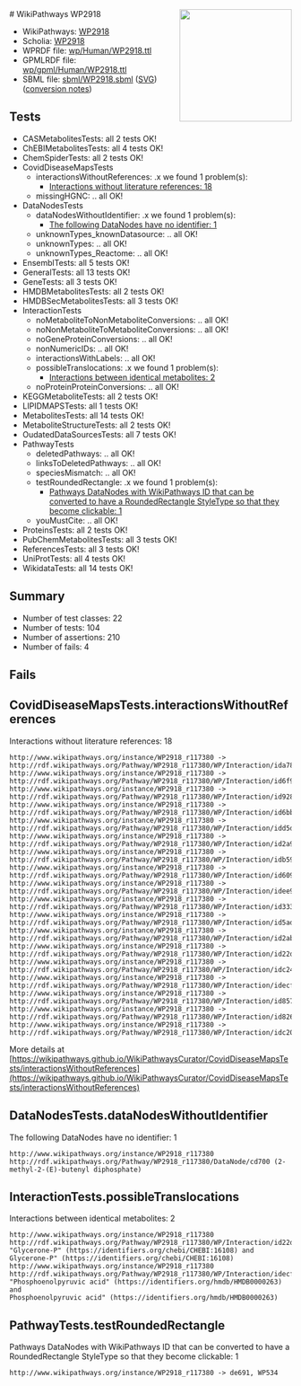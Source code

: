<img style="float: right; width: 200px" src="../logo.png" />
# WikiPathways WP2918

* WikiPathways: [WP2918](https://identifiers.org/wikipathways:WP2918)
* Scholia: [WP2918](https://scholia.toolforge.org/wikipathways/WP2918)
* WPRDF file: [wp/Human/WP2918.ttl](../wp/Human/WP2918.ttl)
* GPMLRDF file: [wp/gpml/Human/WP2918.ttl](../wp/gpml/Human/WP2918.ttl)
* SBML file: [sbml/WP2918.sbml](../sbml/WP2918.sbml) ([SVG](../sbml/WP2918.svg)) ([conversion notes](../sbml/WP2918.txt))

## Tests
* CASMetabolitesTests: all 2 tests OK!
* ChEBIMetabolitesTests: all 4 tests OK!
* ChemSpiderTests: all 2 tests OK!
* CovidDiseaseMapsTests
    * interactionsWithoutReferences: .x we found 1 problem(s):
        * [Interactions without literature references: 18](#9701cce9)
    * missingHGNC: .. all OK!
* DataNodesTests
    * dataNodesWithoutIdentifier: .x we found 1 problem(s):
        * [The following DataNodes have no identifier: 1](#d2d32fa0)
    * unknownTypes_knownDatasource: .. all OK!
    * unknownTypes: .. all OK!
    * unknownTypes_Reactome: .. all OK!
* EnsemblTests: all 5 tests OK!
* GeneralTests: all 13 tests OK!
* GeneTests: all 3 tests OK!
* HMDBMetabolitesTests: all 2 tests OK!
* HMDBSecMetabolitesTests: all 3 tests OK!
* InteractionTests
    * noMetaboliteToNonMetaboliteConversions: .. all OK!
    * noNonMetaboliteToMetaboliteConversions: .. all OK!
    * noGeneProteinConversions: .. all OK!
    * nonNumericIDs: .. all OK!
    * interactionsWithLabels: .. all OK!
    * possibleTranslocations: .x we found 1 problem(s):
        * [Interactions between identical metabolites: 2](#d59038c5)
    * noProteinProteinConversions: .. all OK!
* KEGGMetaboliteTests: all 2 tests OK!
* LIPIDMAPSTests: all 1 tests OK!
* MetabolitesTests: all 14 tests OK!
* MetaboliteStructureTests: all 2 tests OK!
* OudatedDataSourcesTests: all 7 tests OK!
* PathwayTests
    * deletedPathways: .. all OK!
    * linksToDeletedPathways: .. all OK!
    * speciesMismatch: .. all OK!
    * testRoundedRectangle: .x we found 1 problem(s):
        * [Pathways DataNodes with WikiPathways ID that can be converted to have a RoundedRectangle StyleType so that they become clickable: 1](#9fbad3cb)
    * youMustCite: .. all OK!
* ProteinsTests: all 2 tests OK!
* PubChemMetabolitesTests: all 3 tests OK!
* ReferencesTests: all 3 tests OK!
* UniProtTests: all 4 tests OK!
* WikidataTests: all 14 tests OK!


## Summary

* Number of test classes: 22
* Number of tests: 104
* Number of assertions: 210
* Number of fails: 4

## Fails

<a name="9701cce9" />

## CovidDiseaseMapsTests.interactionsWithoutReferences

Interactions without literature references: 18
```
http://www.wikipathways.org/instance/WP2918_r117380 -> http://rdf.wikipathways.org/Pathway/WP2918_r117380/WP/Interaction/ida783acef
http://www.wikipathways.org/instance/WP2918_r117380 -> http://rdf.wikipathways.org/Pathway/WP2918_r117380/WP/Interaction/id6f904902
http://www.wikipathways.org/instance/WP2918_r117380 -> http://rdf.wikipathways.org/Pathway/WP2918_r117380/WP/Interaction/id92830dcc
http://www.wikipathways.org/instance/WP2918_r117380 -> http://rdf.wikipathways.org/Pathway/WP2918_r117380/WP/Interaction/id6bbaf2a0
http://www.wikipathways.org/instance/WP2918_r117380 -> http://rdf.wikipathways.org/Pathway/WP2918_r117380/WP/Interaction/idd5d8a414
http://www.wikipathways.org/instance/WP2918_r117380 -> http://rdf.wikipathways.org/Pathway/WP2918_r117380/WP/Interaction/id2a93515f
http://www.wikipathways.org/instance/WP2918_r117380 -> http://rdf.wikipathways.org/Pathway/WP2918_r117380/WP/Interaction/idb59ff56d
http://www.wikipathways.org/instance/WP2918_r117380 -> http://rdf.wikipathways.org/Pathway/WP2918_r117380/WP/Interaction/id60982390
http://www.wikipathways.org/instance/WP2918_r117380 -> http://rdf.wikipathways.org/Pathway/WP2918_r117380/WP/Interaction/idee90889e
http://www.wikipathways.org/instance/WP2918_r117380 -> http://rdf.wikipathways.org/Pathway/WP2918_r117380/WP/Interaction/id333e0c05
http://www.wikipathways.org/instance/WP2918_r117380 -> http://rdf.wikipathways.org/Pathway/WP2918_r117380/WP/Interaction/id5addb4d9
http://www.wikipathways.org/instance/WP2918_r117380 -> http://rdf.wikipathways.org/Pathway/WP2918_r117380/WP/Interaction/id2abcf82f
http://www.wikipathways.org/instance/WP2918_r117380 -> http://rdf.wikipathways.org/Pathway/WP2918_r117380/WP/Interaction/id22d875e7
http://www.wikipathways.org/instance/WP2918_r117380 -> http://rdf.wikipathways.org/Pathway/WP2918_r117380/WP/Interaction/idc24d2820
http://www.wikipathways.org/instance/WP2918_r117380 -> http://rdf.wikipathways.org/Pathway/WP2918_r117380/WP/Interaction/idecf66de4
http://www.wikipathways.org/instance/WP2918_r117380 -> http://rdf.wikipathways.org/Pathway/WP2918_r117380/WP/Interaction/id8576ff26
http://www.wikipathways.org/instance/WP2918_r117380 -> http://rdf.wikipathways.org/Pathway/WP2918_r117380/WP/Interaction/id82677452
http://www.wikipathways.org/instance/WP2918_r117380 -> http://rdf.wikipathways.org/Pathway/WP2918_r117380/WP/Interaction/idc200084
```

More details at [https://wikipathways.github.io/WikiPathwaysCurator/CovidDiseaseMapsTests/interactionsWithoutReferences](https://wikipathways.github.io/WikiPathwaysCurator/CovidDiseaseMapsTests/interactionsWithoutReferences)

<a name="d2d32fa0" />

## DataNodesTests.dataNodesWithoutIdentifier

The following DataNodes have no identifier: 1
```
http://www.wikipathways.org/instance/WP2918_r117380 http://rdf.wikipathways.org/Pathway/WP2918_r117380/DataNode/cd700 (2-methyl-2-(E)-butenyl diphosphate)
```

<a name="d59038c5" />

## InteractionTests.possibleTranslocations

Interactions between identical metabolites: 2
```
http://www.wikipathways.org/instance/WP2918_r117380 http://rdf.wikipathways.org/Pathway/WP2918_r117380/WP/Interaction/id22d875e7 "Glycerone-P" (https://identifiers.org/chebi/CHEBI:16108) and 
Glycerone-P" (https://identifiers.org/chebi/CHEBI:16108)
http://www.wikipathways.org/instance/WP2918_r117380 http://rdf.wikipathways.org/Pathway/WP2918_r117380/WP/Interaction/idecf66de4 "Phosphoenolpyruvic acid" (https://identifiers.org/hmdb/HMDB0000263) and 
Phosphoenolpyruvic acid" (https://identifiers.org/hmdb/HMDB0000263)
```

<a name="9fbad3cb" />

## PathwayTests.testRoundedRectangle

Pathways DataNodes with WikiPathways ID that can be converted to have a RoundedRectangle StyleType so that they become clickable: 1
```
http://www.wikipathways.org/instance/WP2918_r117380 -> de691, WP534
 ```

